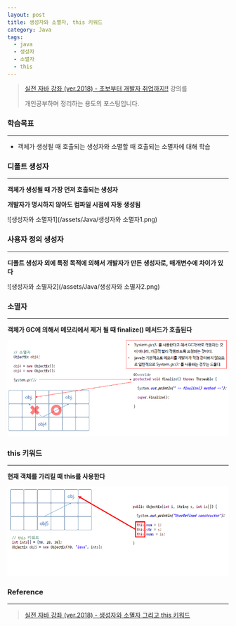 ```yaml
---
layout: post
title: 생성자와 소멸자, this 키워드
category: Java
tags:
  - java
  - 생성자
  - 소멸자
  - this
---
```




> [실전 자바 강좌 (ver.2018) - 초보부터 개발자 취업까지!!](https://www.inflearn.com/course/%EC%8B%A4%EC%A0%84-%EC%9E%90%EB%B0%94_java-renew/) 강의를
>
> 개인공부하며 정리하는 용도의 포스팅입니다.



### 학습목표

---

- 객체가 생성될 때 호출되는 생성자와 소멸할 때 호출되는 소멸자에 대해 학습



### 디폴트 생성자

---

**객체가 생성될 때 가장 먼저 호출되는 생성자**

**개발자가 명시하지 않아도 컴파일 시점에 자동 생성됨**



![생성자와 소멸자1](/assets/Java/생성자와 소멸자1.png)



### 사용자 정의 생성자

---

**디폴트 생성자 외에 특정 목적에 의해서 개발자가 만든 생성자로, 매개변수에 차이가 있다**



![생성자와 소멸자2](/assets/Java/생성자와 소멸자2.png)



### 소멸자

---

**객체가 GC에 의해서 메모리에서 제거 될 때 finalize() 메서드가 호출된다**



![소멸자](/assets/Java/소멸자.png)



### this 키워드

---

**현재 객체를 가리킬 때 this를 사용한다**



![this키워드](/assets/Java/this키워드.png)



### Reference

---

> [실전 자바 강좌 (ver.2018) - 생성자와 소멸자 그리고 this 키워드](https://www.inflearn.com/course/%EC%8B%A4%EC%A0%84-%EC%9E%90%EB%B0%94_java-renew/%EC%83%9D%EC%84%B1%EC%9E%90%EC%99%80-%EC%86%8C%EB%A9%B8%EC%9E%90-%EA%B7%B8%EB%A6%AC%EA%B3%A0-this-%ED%82%A4%EC%9B%8C%EB%93%9C/)



